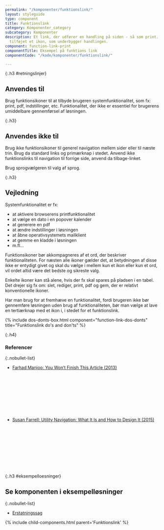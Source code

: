 ```yaml
---
permalink: "/komponenter/funktionslink/"
layout: styleguide
type: component
title: Funktionslink
category: Komponenter_category
subcategory: Komponenter
description: Et link, der udfører en handling på siden - så som print. Der er gerne
  tilføjet et ikon, som underbygger handlingen.
component: function-link-print
componentTitle: Eksempel på funktions link
componentCode: "/kode/komponenter/funktionslink/"

---
```

{:.h3 #retningslinjer}
## Anvendes til

Brug funktionsikoner til at tilbyde brugeren systemfunktionalitet, som fx: print, pdf, indstillinger, etc. Funktionalitet, der ikke er essentiel for brugerens umiddelbare gennemførsel af løsningen.

{:.h3}
## Anvendes ikke til

Brug ikke funktionsikoner til generel navigation mellem sider eller til næste trin. Brug da standard links og primærknap i stedet. Anvend ikke funktionslinks til navigation til forrige side, anvend da tilbage-linket.

Brug sprogvælgeren til valg af sprog.

{:.h3}
## Vejledning

Systemfunktionalitet er fx:

- at aktivere browserens printfunktionalitet
- at vælge en dato i en popover kalender
- at generere en pdf
- at ændre indstillinger i løsningen
- at åbne operativsystemets mailklient
- at gemme en kladde i løsningen
- m.fl...

Funktionsikoner bør akkompagneres af et ord, der beskriver funktionaliteten. For næsten alle ikoner gælder det, at betydningen af disse ikke er entydigt givet og skal du vælge i mellem kun et ikon eller kun et ord, vil ordet altid være det bedste og sikreste valg.

Enkelte ikoner kan stå alene, hvis der fx skal spares på pladsen i en tabel. Det drejer sig fx om: slet, rediger, print, pdf og gem, der er relativt konventionelle ikoner.

Har man brug for at fremhæve en funktionalitet, fordi brugeren ikke bør gennemføre løsningen uden brug af funktionaliteten, bør man vælge at lave en tertiærknap med et ikon i, i stedet for et funktionslink.

{% include dos-donts-box.html component="function-link-dos-donts" title="Funktionslink do's and don'ts" %}

{:.h4}
### Referencer

{:.nobullet-list}
- <a href="https://slate.com/technology/2013/06/how-people-read-online-why-you-wont-finish-this-article.html" class="icon-link">Farhad Manjoo: You Won’t Finish This Article (2013)<svg class="icon-svg" focusable="false" aria-hidden="true"><use xlink:href="#open-in-new"></use></svg></a>
- <a href="https://www.nngroup.com/articles/utility-navigation/" class="icon-link">Susan Farrell: Utility Navigation: What It Is and How to Design It (2015)<svg class="icon-svg" focusable="false" aria-hidden="true"><use xlink:href="#open-in-new"></use></svg></a>

{:.h3 #eksempelloesninger}
## Se komponenten i eksempelløsninger

{:.nobullet-list}
- <a href="/pages/eksempler/AES-erstatningssag/aes-5/?r={{page.permalink}}%23eksempelloesninger" target="_blank" title="Eksempelløsning Erstatningssag åbnes i nyt vindue">Erstatningssag</a>

{% include child-components.html parent='Funktionslink' %}
